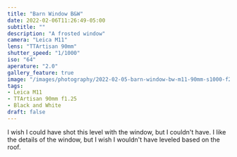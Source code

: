 ```yaml
---
title: "Barn Window B&W"
date: 2022-02-06T11:26:49-05:00
subtitle: ""
description: "A frosted window"
camera: "Leica M11"
lens: "TTArtisan 90mm"
shutter_speed: "1/1000"
iso: "64"
aperature: "2.0"
gallery_feature: true
image: "/images/photography/2022-02-05-barn-window-bw-m11-90mm-s1000-f2-i64.JPG"
tags:
- Leica M11
- TTArtisan 90mm f1.25
- Black and White
draft: false
---
```


I wish I could have shot this level with the window, but I couldn't have. I like
the details of the window, but I wish I wouldn't have leveled based on the roof.
